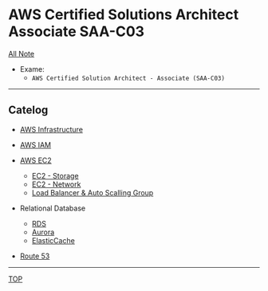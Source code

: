 # AWS Certified Solutions Architect Associate SAA-C03

[All Note](../../index.md)

- Exame:
  - `AWS Certified Solution Architect - Associate (SAA-C03)`

---

## Catelog

- [AWS Infrastructure](./infrastructure/infrastructure.md)
- [AWS IAM](./iam/iam.md)
- [AWS EC2](./ec2/ec2.md)

  - [EC2 - Storage](./ec2/ec2_storage.md)
  - [EC2 - Network](./ec2/ec2_network.md)
  - [Load Balancer & Auto Scalling Group](./ec2/availability_scalability.md)

- Relational Database
  - [RDS](./rds/rds.md)
  - [Aurora](./rds_aurora/aurora.md)
  - [ElasticCache](./elasticcache/elasticcache.md)

- [Route 53](./route53/route53.md)

---

[TOP](#aws-certified-solutions-architect-associate-saa-c03)
